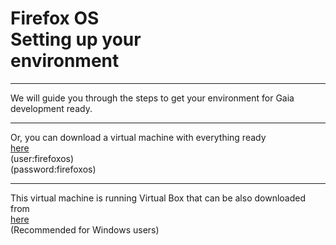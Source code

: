 # **Firefox OS**<br> Setting up your<br> environment <br>

---

We will guide you through the steps to get your environment for Gaia development ready.


---

Or, you can download a virtual machine with everything ready<br>
[here](http://people.mozilla.org/~fjordano/firefox_os_dev.zip)<br>
(user:firefoxos)<br>
(password:firefoxos)


---

This virtual machine is running Virtual Box that can be also downloaded from<br>
[here](https://www.virtualbox.org/)<br>
(Recommended for Windows users)